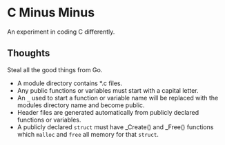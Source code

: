 # C Minus Minus

An experiment in coding C differently.

## Thoughts

Steal all the good things from Go.

* A module directory contains *.c files.
* Any public functions or variables must start with a capital letter.
* An `_` used to start a function or variable name will be replaced with the modules directory name and become public.
* Header files are generated automatically from publicly declared functions or variables.
* A publicly declared `struct` must have _Create() and _Free() functions which `malloc` and `free` all memory for that `struct`.
